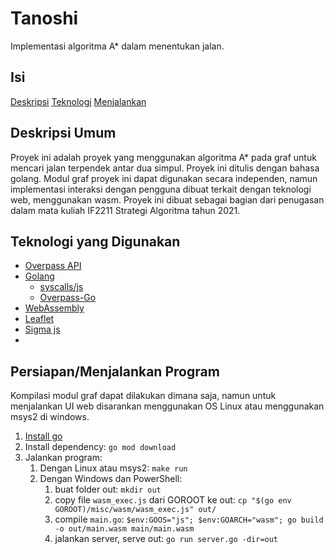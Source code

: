 # Tanoshi
Implementasi algoritma A* dalam menentukan jalan.

## Isi
[Deskripsi](#deskripsi-umum)
[Teknologi](#teknologi-yang-digunakan)
[Menjalankan](#persiapanmenjalankan-program)

## Deskripsi Umum
Proyek ini adalah proyek yang menggunakan algoritma A* pada graf untuk mencari
jalan terpendek antar dua simpul. Proyek ini ditulis dengan bahasa golang.
Modul graf proyek ini dapat digunakan secara independen, namun implementasi
interaksi dengan pengguna dibuat terkait dengan teknologi web, menggunakan
wasm.
Proyek ini dibuat sebagai bagian dari penugasan dalam mata kuliah IF2211
Strategi Algoritma tahun 2021.

## Teknologi yang Digunakan
- [Overpass API](https://wiki.openstreetmap.org/wiki/Overpass_API)
- [Golang](https://golang.org)
  - [syscalls/js](https://golang.org/pkg/syscalls/js)
  - [Overpass-Go](https://github.com/serjvanilla/overpass)
- [WebAssembly](https://webassembly.org)
- [Leaflet](https://leafletjs.com)
- [Sigma js](https://sigmajs.org)
- 
## Persiapan/Menjalankan Program
Kompilasi modul graf dapat dilakukan dimana saja, namun untuk menjalankan UI
web disarankan menggunakan OS Linux atau menggunakan msys2 di windows.

1. [Install go](https://golang.org/dl)
2. Install dependency: `go mod download`
3. Jalankan program:
   1. Dengan Linux atau msys2: `make run`
   2. Dengan Windows dan PowerShell:
      1. buat folder out: `mkdir out`
      2. copy file `wasm_exec.js` dari GOROOT ke out: `cp "$(go env GOROOT)/misc/wasm/wasm_exec.js" out/`
      3. compile `main.go`: `$env:GOOS="js"; $env:GOARCH="wasm"; go build -o out/main.wasm main/main.wasm`
      4. jalankan server, serve out: `go run server.go -dir=out`